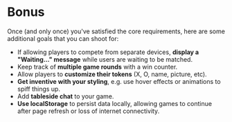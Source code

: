 # Bonus

Once (and only once) you've satisfied the core requirements, here are some
additional goals that you can shoot for:

-   If allowing players to compete from separate devices, **display a
    "Waiting..." message** while users are waiting to be matched.
-   Keep track of **multiple game rounds** with a win counter.
-   Allow players to **customize their tokens** (X, O, name, picture, etc).
-   **Get inventive with your styling**, e.g. use hover effects or animations to
    spiff things up.
-   Add **tableside chat** to your game.
-   **Use localStorage** to persist data locally, allowing games to continue
    after page refresh or loss of internet connectivity.
